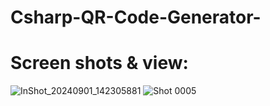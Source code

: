 # Csharp-QR-Code-Generator-
# Screen shots & view:

![InShot_20240901_142305881](https://github.com/user-attachments/assets/a794ff62-fa64-402d-b1d7-aeed9d66e89c)
![Shot 0005](https://github.com/user-attachments/assets/c117880b-a62e-461c-833d-38f7aed505f7)
